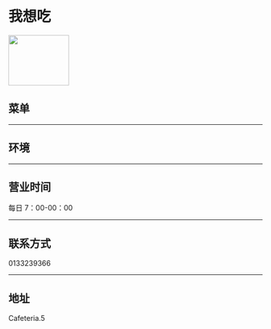# 我想吃

<img src="https://img.xmummap.com/ly3_eat_logo.webp" width="120" height="100" >

## 菜单

---

## 环境

---

## 营业时间

每日 7：00-00：00

---

## 联系方式

0133239366

---

## 地址

Cafeteria.5
